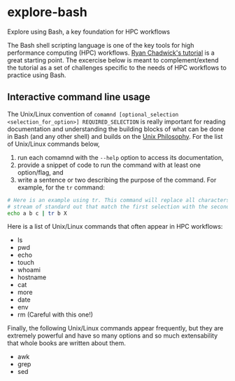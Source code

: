 # explore-bash
Explore using Bash, a key foundation for HPC workflows

The Bash shell scripting language is one of the key tools for high performance computing (HPC) workflows. [Ryan Chadwick's tutorial](https://ryanstutorials.net/bash-scripting-tutorial/) is a great starting point. The excercise below is meant to complement/extend the tutorial as a set of challenges specific to the needs of HPC workflows to practice using Bash.

## Interactive command line usage

The Unix/Linux convention of `comamnd [optional_selection <selection_for_option>] REQUIRED_SELECTION` is really important for reading documentation and understanding the building blocks of what can be done in Bash (and any other shell) and builds on the [Unix Philosophy](https://en.wikipedia.org/wiki/Unix_philosophy#Origin). For the list of Unix/Linux commands below,
1. run each comamnd with the `--help` option to access its documentation,
2. provide a snippet of code to run the command with at least one option/flag, and
3. write a sentence or two describing the purpose of the command.
For example, for the `tr` command:
```bash
# Here is an example using tr. This command will replace all characters in a
# stream of standard out that match the first selection with the second selection.
echo a b c | tr b X
```
Here is a list of Unix/Linux commands that often appear in HPC workflows:
+ ls
+ pwd
+ echo
+ touch
+ whoami
+ hostname
+ cat
+ more
+ date
+ env
+ rm (Careful with this one!)

Finally, the following Unix/Linux commands appear frequently, but they are
extremely powerful and have so many options and so much extensability that
whole books are written about them.
+ awk
+ grep
+ sed
